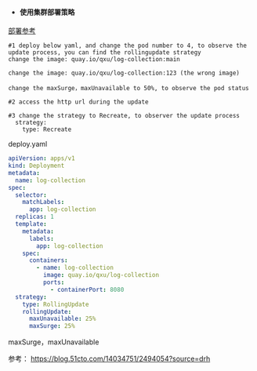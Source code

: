 - #### 使用集群部署策略

  

[部署参考](../basic/deployment.md)

```shell
#1 deploy below yaml, and change the pod number to 4, to observe the update process, you can find the rollingupdate strategy
change the image: quay.io/qxu/log-collection:main

change the image: quay.io/qxu/log-collection:123 (the wrong image)

change the maxSurge，maxUnavailable to 50%, to observe the pod status

#2 access the http url during the update

#3 change the strategy to Recreate, to observer the update process
  strategy:
    type: Recreate

```



deploy.yaml

```yaml
apiVersion: apps/v1
kind: Deployment
metadata:
  name: log-collection
spec:
  selector:
    matchLabels:
      app: log-collection
  replicas: 1
  template:
    metadata:
      labels:
        app: log-collection
    spec:
      containers:
        - name: log-collection
          image: quay.io/qxu/log-collection
          ports:
            - containerPort: 8080
  strategy:
    type: RollingUpdate
    rollingUpdate:
      maxUnavailable: 25%
      maxSurge: 25%          
```



maxSurge，maxUnavailable

参考： https://blog.51cto.com/14034751/2494054?source=drh